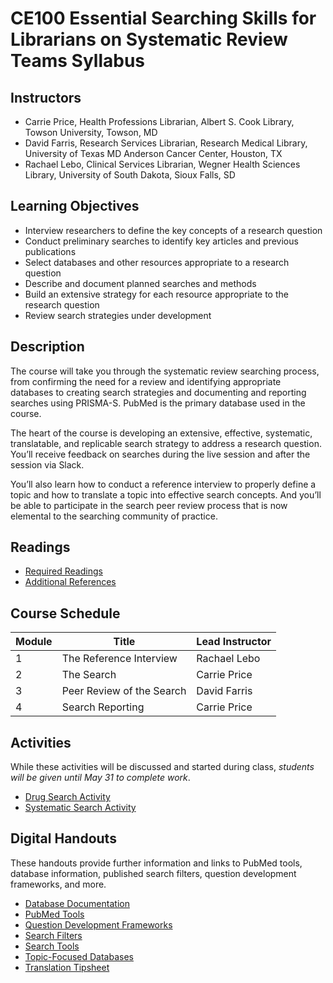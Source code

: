 # CE100 Essential Searching Skills for Librarians on Systematic Review Teams Syllabus

## Instructors

- Carrie Price, Health Professions Librarian, Albert S. Cook Library, Towson University, Towson, MD
- David Farris, Research Services Librarian, Research Medical Library, University of Texas MD Anderson Cancer Center, Houston, TX
- Rachael Lebo, Clinical Services Librarian, Wegner Health Sciences Library, University of South Dakota, Sioux Falls, SD

## Learning Objectives
* Interview researchers to define the key concepts of a research question
* Conduct preliminary searches to identify key articles and previous publications
* Select databases and other resources appropriate to a research question
* Describe and document planned searches and methods
* Build an extensive strategy for each resource appropriate to the research question
* Review search strategies under development

## Description

The course will take you through the systematic review searching process, from confirming the need for a review and identifying appropriate databases to creating search strategies and documenting and reporting searches using PRISMA-S. PubMed is the primary database used in the course. 

The heart of the course is developing an extensive, effective, systematic, translatable, and replicable search strategy to address a research question. You’ll receive feedback on searches during the live session and after the session via Slack. 

You’ll also learn how to conduct a reference interview to properly define a topic and how to translate a topic into effective search concepts. And you’ll be able to participate in the search peer review process that is now elemental to the searching community of practice.

## Readings
- [Required Readings](https://github.com/carrieprice78/mla-search-course-2022/blob/main/readings/required-readings.md)
- [Additional References](https://github.com/carrieprice78/mla-search-course-2022/blob/main/readings/suggested-readings.md)

## Course Schedule

| Module   | Title | Lead Instructor |
| ----------- | ----------- | -------|
| 1   | The Reference Interview | Rachael Lebo |
| 2 | The Search      | Carrie Price |
| 3 | Peer Review  of the Search | David Farris |
| 4 | Search Reporting | Carrie Price |

## Activities

While these activities will be discussed and started during class, *students will be given until May 31 to complete work*.

- [Drug Search Activity](https://github.com/carrieprice78/mla-search-course-2022/blob/main/activities/drug-search-activity.md)
- [Systematic Search Activity](https://github.com/carrieprice78/mla-search-course-2022/blob/main/activities/systematic-search-activity.md)

## Digital Handouts

These handouts provide further information and links to PubMed tools, database information, published search filters, question development frameworks, and more.

- [Database Documentation](https://github.com/carrieprice78/mla-search-course-2022/blob/main/handouts/database-documentation-handout.md)
- [PubMed Tools](https://github.com/carrieprice78/mla-search-course-2022/blob/main/handouts/pubmed-tools.md)
- [Question Development Frameworks](https://github.com/carrieprice78/mla-search-course-2022/blob/main/handouts/question-development-frameworks.md)
- [Search Filters](https://github.com/carrieprice78/mla-search-course-2022/blob/main/handouts/search-filters.md)
- [Search Tools](https://github.com/carrieprice78/mla-search-course-2022/blob/main/handouts/search-tools.md)
- [Topic-Focused Databases](https://drive.google.com/file/d/1AUwQeKGaHqbiPggyJlaHg-RRZdGOeKcx/view?usp=sharing)
- [Translation Tipsheet](https://github.com/carrieprice78/mla-search-course-2022/blob/main/handouts/translation-tipsheet.md)





